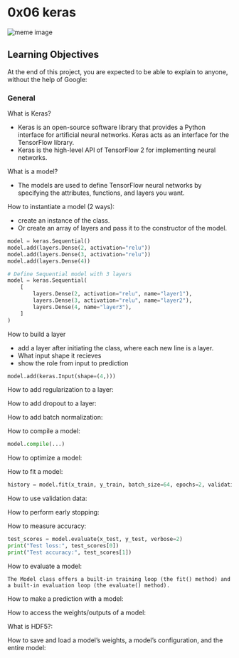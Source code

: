 # 0x06 keras

![meme image](https://holbertonintranet.s3.amazonaws.com/uploads/medias/2018/11/c48e37d9cda2293173b7.png?X-Amz-Algorithm=AWS4-HMAC-SHA256&X-Amz-Credential=AKIARDDGGGOU5BHMTQX4%2F20220913%2Fus-east-1%2Fs3%2Faws4_request&X-Amz-Date=20220913T003436Z&X-Amz-Expires=86400&X-Amz-SignedHeaders=host&X-Amz-Signature=e7e64074c4edd7ba4a3b8e34b11eae95602534bd50b65074a21fc3f6163755df)

## Learning Objectives

At the end of this project, you are expected to be able to explain to anyone, without the help of Google:

### General

What is Keras?

- Keras is an open-source software library that provides a Python interface for artificial neural networks. Keras acts as an interface for the TensorFlow library.
- Keras is the high-level API of TensorFlow 2 for implementing neural networks.

What is a model?

- The models are used to define TensorFlow neural networks by specifying the attributes, functions, and layers you want.

How to instantiate a model (2 ways):

- create an instance of the class. 
- Or create an array of layers and pass it to the constructor of the model.

```python
model = keras.Sequential()
model.add(layers.Dense(2, activation="relu"))
model.add(layers.Dense(3, activation="relu"))
model.add(layers.Dense(4))
```

```python
# Define Sequential model with 3 layers
model = keras.Sequential(
    [
        layers.Dense(2, activation="relu", name="layer1"),
        layers.Dense(3, activation="relu", name="layer2"),
        layers.Dense(4, name="layer3"),
    ]
)
```

How to build a layer

- add a layer after initiating the class, where each new line is a layer. 
- What input shape it recieves 
- show the role from input to prediction

```python
model.add(keras.Input(shape=(4,)))
```

How to add regularization to a layer:

How to add dropout to a layer:

How to add batch normalization:

How to compile a model:
```python
model.compile(...)
```
How to optimize a model:

How to fit a model:
```python
history = model.fit(x_train, y_train, batch_size=64, epochs=2, validation_split=0.2)
```

How to use validation data:

How to perform early stopping:

How to measure accuracy:

```python
test_scores = model.evaluate(x_test, y_test, verbose=2)
print("Test loss:", test_scores[0])
print("Test accuracy:", test_scores[1])
```

How to evaluate a model:

```The Model class offers a built-in training loop (the fit() method) and a built-in evaluation loop (the evaluate() method).```

How to make a prediction with a model:

How to access the weights/outputs of a model:

What is HDF5?:

How to save and load a model’s weights, a model’s configuration, and the entire model:
